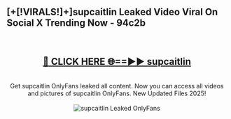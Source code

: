 <h2>[+[!VIRALS!]+]supcaitlin Leaked Video Viral On Social X Trending Now - 94c2b</h2>
<br>
<div align="center">
<h2><a href="https://libra.edu.pl?supcaitlin" rel="nofollow">🔴 CLICK HERE 🌐==►► supcaitlin</a></h2>
<br>
Get supcaitlin OnlyFans leaked all content. Now you can access all videos and pictures of supcaitlin OnlyFans. New Updated Files 2025!
<br>
<br>
<a href="https://libra.edu.pl?supcaitlin" rel="nofollow" data-target="animated-image.originalLink"><img src="https://i.ibb.co.com/WyWwxjT/player-gif2.gif" alt="supcaitlin Leaked OnlyFans" style="max-width: 100%; display: inline-block;" data-target="animated-image.originalImage"></a>
</div>
<br>